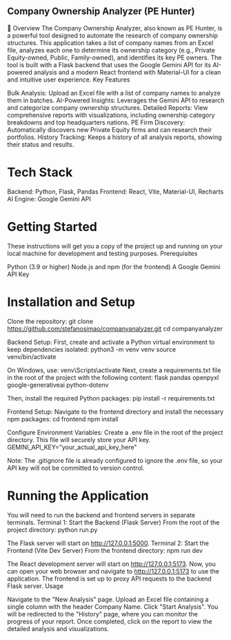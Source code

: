 ## Company Ownership Analyzer (PE Hunter)

📖 Overview
The Company Ownership Analyzer, also known as PE Hunter, is a powerful tool designed to automate the research of company ownership structures. This application takes a list of company names from an Excel file, analyzes each one to determine its ownership category (e.g., Private Equity-owned, Public, Family-owned), and identifies its key PE owners.
The tool is built with a Flask backend that uses the Google Gemini API for its AI-powered analysis and a modern React frontend with Material-UI for a clean and intuitive user experience.
Key Features

Bulk Analysis: Upload an Excel file with a list of company names to analyze them in batches.
AI-Powered Insights: Leverages the Gemini API to research and categorize company ownership structures.
Detailed Reports: View comprehensive reports with visualizations, including ownership category breakdowns and top headquarters nations.
PE Firm Discovery: Automatically discovers new Private Equity firms and can research their portfolios.
History Tracking: Keeps a history of all analysis reports, showing their status and results.

# Tech Stack

Backend: Python, Flask, Pandas
Frontend: React, Vite, Material-UI, Recharts
AI Engine: Google Gemini API

# Getting Started

These instructions will get you a copy of the project up and running on your local machine for development and testing purposes.
Prerequisites

Python (3.9 or higher)
Node.js and npm (for the frontend)
A Google Gemini API Key

# Installation and Setup

Clone the repository:
git clone https://github.com/stefanosimao/companyanalyzer.git
cd companyanalyzer

Backend Setup:
First, create and activate a Python virtual environment to keep dependencies isolated:
python3 -m venv venv
source venv/bin/activate

On Windows, use: venv\Scripts\activate
Next, create a requirements.txt file in the root of the project with the following content:
flask
pandas
openpyxl
google-generativeai
python-dotenv

Then, install the required Python packages:
pip install -r requirements.txt

Frontend Setup:
Navigate to the frontend directory and install the necessary npm packages:
cd frontend
npm install

Configure Environment Variables:
Create a .env file in the root of the project directory. This file will securely store your API key.
GEMINI_API_KEY="your_actual_api_key_here"

Note: The .gitignore file is already configured to ignore the .env file, so your API key will not be committed to version control.

# Running the Application

You will need to run the backend and frontend servers in separate terminals.
Terminal 1: Start the Backend (Flask Server)
From the root of the project directory:
python run.py

The Flask server will start on http://127.0.0.1:5000.
Terminal 2: Start the Frontend (Vite Dev Server)
From the frontend directory:
npm run dev

The React development server will start on http://127.0.0.1:5173.
Now, you can open your web browser and navigate to http://127.0.0.1:5173 to use the application. The frontend is set up to proxy API requests to the backend Flask server.
Usage

Navigate to the "New Analysis" page.
Upload an Excel file containing a single column with the header Company Name.
Click "Start Analysis".
You will be redirected to the "History" page, where you can monitor the progress of your report.
Once completed, click on the report to view the detailed analysis and visualizations.
